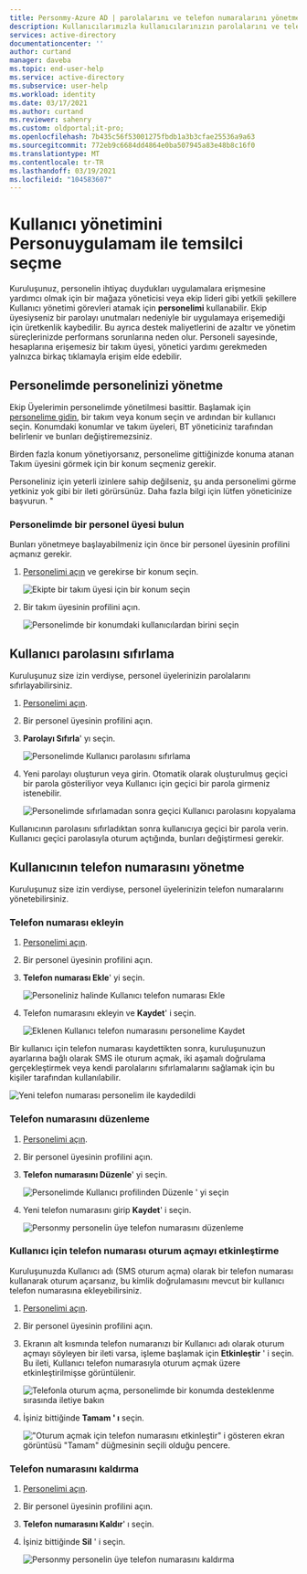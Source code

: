 ```yaml
---
title: Personmy-Azure AD | parolalarını ve telefon numaralarını yönetme | Microsoft Docs
description: Kullanıcılarımızla kullanıcılarınızın parolalarını ve telefon numaralarını yönetme
services: active-directory
documentationcenter: ''
author: curtand
manager: daveba
ms.topic: end-user-help
ms.service: active-directory
ms.subservice: user-help
ms.workload: identity
ms.date: 03/17/2021
ms.author: curtand
ms.reviewer: sahenry
ms.custom: oldportal;it-pro;
ms.openlocfilehash: 7b435c56f53001275fbdb1a3b3cfae25536a9a63
ms.sourcegitcommit: 772eb9c6684dd4864e0ba507945a83e48b8c16f0
ms.translationtype: MT
ms.contentlocale: tr-TR
ms.lasthandoff: 03/19/2021
ms.locfileid: "104583607"
---
```

# <a name="delegate-user-management-with-my-staff"></a>Kullanıcı yönetimini Personuygulamam ile temsilci seçme

Kuruluşunuz, personelin ihtiyaç duydukları uygulamalara erişmesine yardımcı olmak için bir mağaza yöneticisi veya ekip lideri gibi yetkili şekillere Kullanıcı yönetimi görevleri atamak için **personelimi** kullanabilir. Ekip üyesiyseniz bir parolayı unutmaları nedeniyle bir uygulamaya erişemediği için üretkenlik kaybedilir. Bu ayrıca destek maliyetlerini de azaltır ve yönetim süreçlerinizde performans sorunlarına neden olur.  Personeli sayesinde, hesaplarına erişemesiz bir takım üyesi, yönetici yardımı gerekmeden yalnızca birkaç tıklamayla erişim elde edebilir.

## <a name="manage-your-staff-in-my-staff"></a>Personelimde personelinizi yönetme

Ekip Üyelerimin personelimde yönetilmesi basittir. Başlamak için [personelime gidin](https://aka.ms/mystaff), bir takım veya konum seçin ve ardından bir kullanıcı seçin. Konumdaki konumlar ve takım üyeleri, BT yöneticiniz tarafından belirlenir ve bunları değiştiremezsiniz.

Birden fazla konum yönetiyorsanız, personelime gittiğinizde konuma atanan Takım üyesini görmek için bir konum seçmeniz gerekir.

Personeliniz için yeterli izinlere sahip değilseniz, şu anda personelimi görme yetkiniz yok gibi bir ileti görürsünüz. Daha fazla bilgi için lütfen yöneticinize başvurun. "

### <a name="find-a-staff-member-in-my-staff"></a>Personelimde bir personel üyesi bulun

Bunları yönetmeye başlayabilmeniz için önce bir personel üyesinin profilini açmanız gerekir.

1. [Personelimi açın](https://aka.ms/mystaff) ve gerekirse bir konum seçin.

    ![Ekipte bir takım üyesi için bir konum seçin](media/my-staff-team-manager/allaus.png)

1. Bir takım üyesinin profilini açın.

    ![Personelimde bir konumdaki kullanıcılardan birini seçin](media/my-staff-team-manager/aupage.png)

## <a name="reset-a-user-password"></a>Kullanıcı parolasını sıfırlama

Kuruluşunuz size izin verdiyse, personel üyelerinizin parolalarını sıfırlayabilirsiniz.

1. [Personelimi açın](https://aka.ms/mystaff).
1. Bir personel üyesinin profilini açın.
1. **Parolayı Sıfırla**' yı seçin.

    ![Personelimde Kullanıcı parolasını sıfırlama](media/my-staff-team-manager/resetpassword1.png)

1. Yeni parolayı oluşturun veya girin. Otomatik olarak oluşturulmuş geçici bir parola gösteriliyor veya Kullanıcı için geçici bir parola girmeniz istenebilir.

    ![Personelimde sıfırlamadan sonra geçici Kullanıcı parolasını kopyalama](media/my-staff-team-manager/resetpassword2.png)

Kullanıcının parolasını sıfırladıktan sonra kullanıcıya geçici bir parola verin. Kullanıcı geçici parolasıyla oturum açtığında, bunları değiştirmesi gerekir.

## <a name="manage-a-users-phone-number"></a>Kullanıcının telefon numarasını yönetme

Kuruluşunuz size izin verdiyse, personel üyelerinizin telefon numaralarını yönetebilirsiniz.

### <a name="add-a-phone-number"></a>Telefon numarası ekleyin

1. [Personelimi açın](https://aka.ms/mystaff).
1. Bir personel üyesinin profilini açın.
1. **Telefon numarası Ekle**' yi seçin.

    ![Personeliniz halinde Kullanıcı telefon numarası Ekle](media/my-staff-team-manager/addphone1.png)

1. Telefon numarasını ekleyin ve **Kaydet**' i seçin.

    ![Eklenen Kullanıcı telefon numarasını personelime Kaydet](media/my-staff-team-manager/addphone2.png)

Bir kullanıcı için telefon numarası kaydettikten sonra, kuruluşunuzun ayarlarına bağlı olarak SMS ile oturum açmak, iki aşamalı doğrulama gerçekleştirmek veya kendi parolalarını sıfırlamalarını sağlamak için bu kişiler tarafından kullanılabilir.

![Yeni telefon numarası personelim ile kaydedildi](media/my-staff-team-manager/addphone3.png)

### <a name="edit-a-phone-number"></a>Telefon numarasını düzenleme

1. [Personelimi açın](https://aka.ms/mystaff).
1. Bir personel üyesinin profilini açın.
1. **Telefon numarasını Düzenle**' yi seçin.

    ![Personelimde Kullanıcı profilinden Düzenle ' yi seçin](media/my-staff-team-manager/editphone2.png)

1. Yeni telefon numarasını girip **Kaydet**' i seçin.

    ![Personmy personelin üye telefon numarasını düzenleme](media/my-staff-team-manager/editphone1.png)

### <a name="enable-phone-number-sign-in-for-a-user"></a>Kullanıcı için telefon numarası oturum açmayı etkinleştirme

Kuruluşunuzda Kullanıcı adı (SMS oturum açma) olarak bir telefon numarası kullanarak oturum açarsanız, bu kimlik doğrulamasını mevcut bir kullanıcı telefon numarasına ekleyebilirsiniz.

1. [Personelimi açın](https://aka.ms/mystaff).
1. Bir personel üyesinin profilini açın.
1. Ekranın alt kısmında telefon numaranızı bir Kullanıcı adı olarak oturum açmayı söyleyen bir ileti varsa, işleme başlamak için **Etkinleştir** ' i seçin. Bu ileti, Kullanıcı telefon numarasıyla oturum açmak üzere etkinleştirilmişse görüntülenir.

    ![Telefonla oturum açma, personelimde bir konumda desteklenme sırasında iletiye bakın](media/my-staff-team-manager/enableforms1.png)

1. İşiniz bittiğinde **Tamam ' ı** seçin.

    !["Oturum açmak için telefon numarasını etkinleştir" i gösteren ekran görüntüsü "Tamam" düğmesinin seçili olduğu pencere.](media/my-staff-team-manager/enableforms2.png)

### <a name="remove-a-phone-number"></a>Telefon numarasını kaldırma

1. [Personelimi açın](https://aka.ms/mystaff).
1. Bir personel üyesinin profilini açın.
1. **Telefon numarasını Kaldır**' ı seçin.
1. İşiniz bittiğinde **Sil** ' i seçin.

    ![Personmy personelin üye telefon numarasını kaldırma](media/my-staff-team-manager/deletephone1.png)
